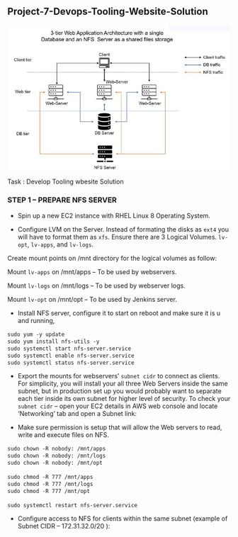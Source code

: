
## Project-7-Devops-Tooling-Website-Solution


![alt](./Images/Description.JPG)

Task : Develop Tooling wbesite Solution

### STEP 1 – PREPARE NFS SERVER ###

- Spin up a new EC2 instance with RHEL Linux 8 Operating System.

- Configure LVM on the Server. Instead of formating the disks as `ext4` you will have to format them as `xfs`. Ensure there are 3 Logical Volumes. `lv-opt`, `lv-apps`, and `lv-logs`.

Create mount points on /mnt directory for the logical volumes as follow:

Mount `lv-apps` on /mnt/apps – To be used by webservers.

Mount `lv-logs` on /mnt/logs – To be used by webserver logs.

Mount `lv-opt` on /mnt/opt – To be used by Jenkins server.

- Install NFS server, configure it to start on reboot and make sure it is u and running,
```
sudo yum -y update
sudo yum install nfs-utils -y
sudo systemctl start nfs-server.service
sudo systemctl enable nfs-server.service
sudo systemctl status nfs-server.service
```

- Export the mounts for webservers’ `subnet cidr` to connect as clients. For simplicity, you will install your all three Web Servers inside the same subnet, but in production set up you would probably want to separate each tier inside its own subnet for higher level of security.
To check your `subnet cidr` – open your EC2 details in AWS web console and locate ‘Networking’ tab and open a Subnet link:

- Make sure  permission is setup that will allow the Web servers to read, write and execute files on NFS.
```
sudo chown -R nobody: /mnt/apps
sudo chown -R nobody: /mnt/logs
sudo chown -R nobody: /mnt/opt

sudo chmod -R 777 /mnt/apps
sudo chmod -R 777 /mnt/logs
sudo chmod -R 777 /mnt/opt

sudo systemctl restart nfs-server.service
```

- Configure access to NFS for clients within the same subnet (example of Subnet CIDR – 172.31.32.0/20 ):
